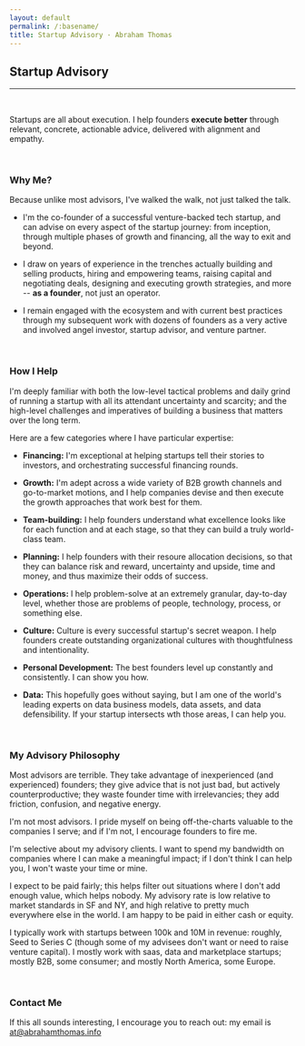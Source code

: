 ```yaml
---
layout: default
permalink: /:basename/
title: Startup Advisory · Abraham Thomas
---
```


## Startup Advisory

----

<br/>

Startups are all about execution.  I help founders **execute better** through relevant, concrete, actionable advice, delivered with alignment and empathy.

<br/>

### Why Me?

Because unlike most advisors, I've walked the walk, not just talked the talk.  

* I'm the co-founder of a successful venture-backed tech startup, and can advise on every aspect of the startup journey: from inception, through multiple phases of growth and financing, all the way to exit and beyond.  

* I draw on years of experience in the trenches actually building and selling products, hiring and empowering teams, raising capital and negotiating deals, designing and executing growth strategies, and more -- **as a founder**, not just an operator.  

* I remain engaged with the ecosystem and with current best practices through my subsequent work with dozens of founders as a very active and involved angel investor, startup advisor, and venture partner.  

<br/>

### How I Help

I'm deeply familiar with both the low-level tactical problems and daily grind of running a startup with all its attendant uncertainty and scarcity; and the high-level challenges and imperatives of building a business that matters over the long term.  

Here are a few categories where I have particular expertise:

* **Financing:** I'm exceptional at helping startups tell their stories to investors, and orchestrating successful financing rounds.  

* **Growth:** I'm adept across a wide variety of B2B growth channels and go-to-market motions, and I help companies devise and then execute the growth approaches that work best for them.  

* **Team-building:** I help founders understand what excellence looks like for each function and at each stage, so that they can build a truly world-class team.  

* **Planning:** I help founders with their resoure allocation decisions, so that they can balance risk and reward, uncertainty and upside, time and money, and thus maximize their odds of success.  

* **Operations:** I help problem-solve at an extremely granular, day-to-day level, whether those are problems of people, technology, process, or something else.  

* **Culture:** Culture is every successful startup's secret weapon. I help founders create outstanding organizational cultures with thoughtfulness and intentionality.  

* **Personal Development:** The best founders level up constantly and consistently. I can show you how.  

* **Data:** This hopefully goes without saying, but I am one of the world's leading experts on data business models, data assets, and data defensibility.  If your startup intersects wth those areas, I can help you.  

<br/>

### My Advisory Philosophy

Most advisors are terrible.  They take advantage of inexperienced (and experienced) founders; they give advice that is not just bad, but actively counterproductive; they waste founder time with irrelevancies; they add friction, confusion, and negative energy. 

I'm not most advisors.  I pride myself on being off-the-charts valuable to the companies I serve; and if I'm not, I encourage founders to fire me.

I'm selective about my advisory clients.  I want to spend my bandwidth on companies where I can make a meaningful impact; if I don't think I can help you, I won't waste your time or mine.

I expect to be paid fairly; this helps filter out situations where I don't add enough value, which helps nobody.  My advisory rate is low relative to market standards in SF and NY, and high relative to pretty much everywhere else in the world.  I am happy to be paid in either cash or equity.  

I typically work with startups between 100k and 10M in revenue: roughly, Seed to Series C (though some of my advisees don't want or need to raise venture capital).  I mostly work with saas, data and marketplace startups; mostly B2B, some consumer; and mostly North America, some Europe.

<br/>

### Contact Me

If this all sounds interesting, I encourage you to reach out: my email is [at@abrahamthomas.info](mailto:at@abrahamthomas.info)

<br/>
<br/>
<br/>